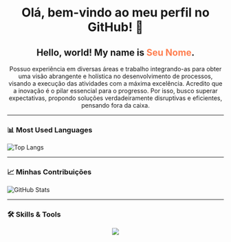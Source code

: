 <h1 align="center">Olá, bem-vindo ao meu perfil no GitHub! 👋</h1>

<h2 align="center">Hello, world! My name is <span style="color:#FF7F50;">Seu Nome</span>.</h2>

<p align="center">
Possuo experiência em diversas áreas e trabalho integrando-as para obter uma visão abrangente e holística no desenvolvimento de processos, visando a execução das atividades com a máxima excelência. Acredito que a inovação é o pilar essencial para o progresso. Por isso, busco superar expectativas, propondo soluções verdadeiramente disruptivas e eficientes, pensando fora da caixa.
</p>

---

### 📊 **Most Used Languages**
![Top Langs](https://github-readme-stats.vercel.app/api/top-langs/?username=SEU_USUARIO&layout=compact&theme=radical)

---

### 📈 **Minhas Contribuições**
![GitHub Stats](https://github-readme-streak-stats.herokuapp.com/?user=SEU_USUARIO&theme=radical)

---

### 🛠 **Skills & Tools**
<p align="center">
<img src="https://skillicons.dev/icons?i=python,jupyter,html,css,js,java,kotlin,aws,git,github,docker,figma,vscode,linux,notion,latex&perline=8" />
</p>
